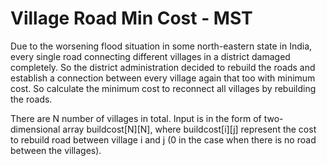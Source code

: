 # Village Road Min Cost - MST

Due to the worsening flood situation in some north-eastern state in India, every single road connecting different villages in a district damaged completely. 
So the district administration decided to rebuild the roads and establish a connection between every village again that too with minimum cost. 
So calculate the minimum cost to reconnect all villages by rebuilding the roads. 

There are N number of villages in total. Input is in the form of two-dimensional array buildcost[N][N], where buildcost[i][j] represent the cost to rebuild road between village i and j (0 in the case when there is no road between the villages).
